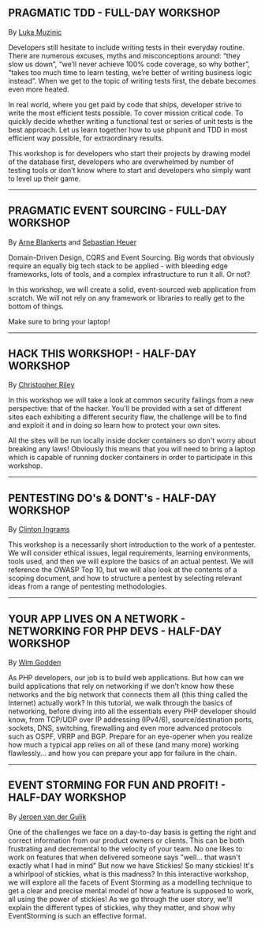 <a name="pragmatic-tdd"></a>
## PRAGMATIC TDD <span class="text-muted">- FULL-DAY WORKSHOP</span>

By [Luka Muzinic](@baseUrl@/speakers.html#luka-muzinic)

Developers still hesitate to include writing tests in their everyday routine. There are numerous excuses, myths and misconceptions around: “they slow us down”, “we’ll never achieve 100% code coverage, so why bother”, “takes too much time to learn testing, we’re better of writing business logic instead”. When we get to the topic of writing tests first, the debate becomes even more heated.

In real world, where you get paid by code that ships, developer strive to write the most efficient tests possible. To cover mission critical code. To quickly decide whether writing a functional test or series of unit tests is the best approach. Let us learn together how to use phpunit and TDD in most efficient way possible, for extraordinary results.

This workshop is for developers who start their projects by drawing model of the database first, developers who are overwhelmed by number of testing tools or don’t know where to start and developers who simply want to level up their game.

---

<a name="pragmatic-event-sourcing"></a>
## PRAGMATIC EVENT SOURCING <span class="text-muted">- FULL-DAY WORKSHOP</span>

By [Arne Blankerts](@baseUrl@/speakers.html#arne-blankerts) and 
[Sebastian Heuer](@baseUrl@/speakers.html#sebastian-heuer)

Domain-Driven Design, CQRS and Event Sourcing. Big words that obviously require an equally big tech stack to be applied - with bleeding edge frameworks, lots of tools, and a complex infrastructure to run it all. Or not?

In this workshop, we will create a solid, event-sourced web application from scratch. We will not rely on any framework or libraries to really get to the bottom of things.
 
Make sure to bring your laptop!

---

<a name="hack-this-workshop"></a>
## HACK THIS WORKSHOP! <span class="text-muted">- HALF-DAY WORKSHOP</span>

By [Christopher Riley](@baseUrl@/speakers.html#christopher-riley)

In this workshop we will take a look at common security failings from a new perspective: that of the hacker. You'll be provided with a set of different sites each exhibiting a different security flaw, the challenge will be to find and exploit it and in doing so learn how to protect your own sites.
 
All the sites will be run locally inside docker containers so don't worry about breaking any laws! Obviously this means that you will need to bring a laptop which is capable of running docker containers in order to participate in this workshop.

---

<a name="pentesting-dos-and-donts"></a>
## PENTESTING DO's & DONT's <span class="text-muted">- HALF-DAY WORKSHOP</span>

By [Clinton Ingrams](@baseUrl@/speakers.html#clinton-ingrams)

This workshop is a necessarily short introduction to the work of a pentester. 
We will consider ethical issues, legal requirements, learning environments, tools used, and then we will explore the basics of an actual pentest. We will reference the OWASP Top 10, but we will also look at the contents of a scoping document, and how to structure a pentest by selecting relevant ideas from a range of pentesting methodologies.

---

<a name="your-app-lives-on-a-network"></a>
## YOUR APP LIVES ON A NETWORK - NETWORKING FOR PHP DEVS <span class="text-muted">- HALF-DAY WORKSHOP</span>

By [Wim Godden](@baseUrl@/speakers.html#wim-godden)

As PHP developers, our job is to build web applications. But how can we build applications that rely 
on networking if we don't know how these networks and the big network that connects them all (this thing called the Internet) 
actually work? In this tutorial, we walk through the basics of networking, before diving into all the essentials 
every PHP developer should know, from TCP/UDP over IP addressing (IPv4/6), source/destination ports, sockets, DNS, 
switching, firewalling and even more advanced protocols such as OSPF, VRRP and BGP. Prepare for an eye-opener when 
you realize how much a typical app relies on all of these (and many more) working flawlessly... and how you can prepare your app for failure in the chain.

---

<a name="event-storming-for-fun-and-profit"></a>
## EVENT STORMING FOR FUN AND PROFIT! <span class="text-muted">- HALF-DAY WORKSHOP</span>

By [Jeroen van der Gulik](@baseUrl@/speakers.html#jeroen-van-der-gulik)

One of the challenges we face on a day-to-day basis is getting the right and correct information from our product owners or clients. 
This can be both frustrating and decremental to the velocity of your team. No one likes to work on features that when delivered someone says "well... that wasn't exactly what I had in mind" But now we have Stickies! So many stickies! It's a whirlpool of stickies, what is this madness? In this interactive workshop, we will explore all the facets of Event Storming as a modelling technique to get a clear and precise mental model of how a feature is supposed to work, all using the power of stickies! As we go through the user story, we'll explain the different types of stickies, why they matter, and show why EventStorming is such an effective format.